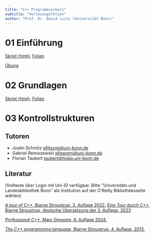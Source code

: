 ```yaml
---
title: "C++ Programmierkurs"
subtitle: "Vorlesungsfolien"
author: "Prof. Dr. David Luitz (Universität Bonn)"
---
```




# 01 Einführung
[Skript (html)](html/01_einleitung.html), [Folien](revealjs/01_einleitung.html)

[Übung](html/exercises/01_basics.html)


# 02 Grundlagen

[Skript (html)](html/02_grundlagen.html), [Folien](revealjs/02_grundlagen.html)

<!-- [Übung](html/exercises/02_datatypes.html) -->


# 03 Kontrollstrukturen


## Tutoren

+ Justin Schmitz [<s6jtscmi@uni-bonn.de>](mailto:s6jtscmi@uni-bonn.de)  
+ Gabriel Remiszewski [<s6garemi@uni-bonn.de>](mailto:s6garemi@uni-bonn.de)
+ Florian Taubert [<taubert@hiskp.uni-bonn.de>](mailto:taubert@hiskp.uni-bonn.de)


## Literatur

(Volltexte über Login mit Uni-ID verfügbar. Bitte "Universitäts und Landesbibliothek Bonn" als Institution auf der O'Reilly Bibliotheksseite wählen)


[*A tour of C++*, Bjarne Stroustrup, 3. Auflage 2022.](https://bonnus.ulb.uni-bonn.de/view/action/uresolver.do?operation=resolveService&package_service_id=17182510530006467&institutionId=6467&customerId=6440&VE=true)
[*Eine Tour durch C++*, Bjarne Stroustrup, deutsche Übersetzung der 3. Auflage, 2023](https://learning.oreilly.com/library/view/eine-tour-durch/9783747506271/?ar=)

[*Professional C++*, Marc Gregoire, 6. Auflage 2024.](https://bonnus.ulb.uni-bonn.de/view/action/uresolver.do?operation=resolveService&package_service_id=17172162860006467&institutionId=6467&customerId=6440&VE=true) 

[*The C++ programming language*, Bjarne Stroustrup, 4. Auflage, 2013.](https://bonnus.ulb.uni-bonn.de/discovery/fulldisplay?docid=alma991045188079506467&context=L&vid=49HBZ_ULB:DEFAULT&lang=de&search_scope=MyInst_and_CI&adaptor=Local%20Search%20Engine&isFrbr=true&tab=Everything&query=any,contains,The%20C%2B%2B%20programming%20language&sortby=date_d&facet=frbrgroupid,include,9026594507971066806&offset=0)

